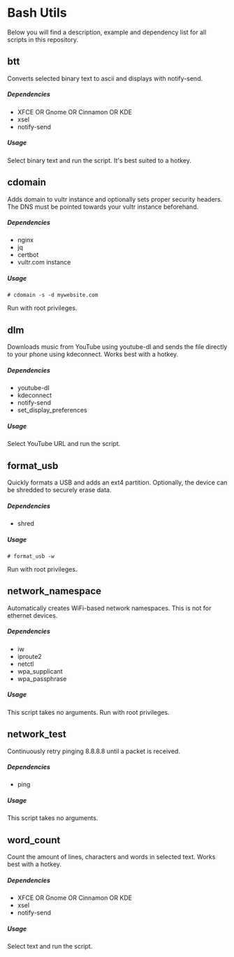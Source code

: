 # Bash Utils
Below you will find a description, example and dependency list for all scripts in this repository.

## btt
Converts selected binary text to ascii and displays with notify-send.

##### Dependencies
- XFCE OR Gnome OR Cinnamon OR KDE
- xsel
- notify-send

##### Usage
Select binary text and run the script. It's best suited to a hotkey.

## cdomain
Adds domain to vultr instance and optionally sets proper security headers. The DNS must be pointed towards your vultr instance beforehand.

##### Dependencies
- nginx
- jq
- certbot
- vultr.com instance

##### Usage
```
# cdomain -s -d mywebsite.com
```
Run with root privileges.

## dlm
Downloads music from YouTube using youtube-dl and sends the file directly to your phone using kdeconnect. Works best with a hotkey.

##### Dependencies
- youtube-dl
- kdeconnect
- notify-send
- set_display_preferences

##### Usage
Select YouTube URL and run the script.

## format_usb
Quickly formats a USB and adds an ext4 partition. Optionally, the device can be shredded to securely erase data.

##### Dependencies
- shred

##### Usage
```
# format_usb -w
```
Run with root privileges.

## network_namespace
Automatically creates WiFi-based network namespaces. This is not for ethernet devices.

##### Dependencies
- iw
- iproute2
- netctl
- wpa_supplicant
- wpa_passphrase

##### Usage
This script takes no arguments.
Run with root privileges.

## network_test
Continuously retry pinging 8.8.8.8 until a packet is received.

##### Dependencies
- ping

##### Usage
This script takes no arguments.

## word_count
Count the amount of lines, characters and words in selected text. Works best with a hotkey.

##### Dependencies
- XFCE OR Gnome OR Cinnamon OR KDE
- xsel
- notify-send

##### Usage
Select text and run the script.

